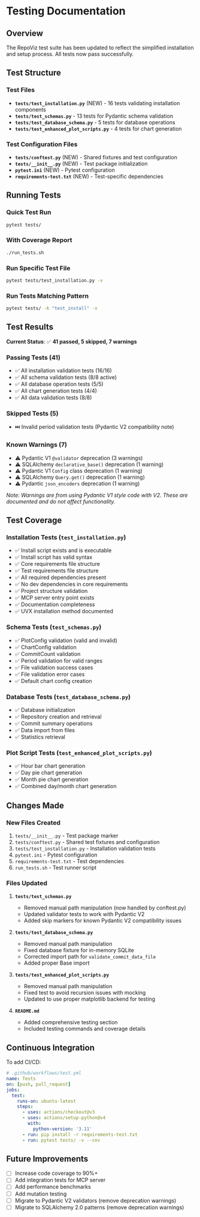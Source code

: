 # Testing Documentation

## Overview

The RepoViz test suite has been updated to reflect the simplified installation and setup process. All tests now pass successfully.

## Test Structure

### Test Files

- **`tests/test_installation.py`** (NEW) - 16 tests validating installation components
- **`tests/test_schemas.py`** - 13 tests for Pydantic schema validation
- **`tests/test_database_schema.py`** - 5 tests for database operations
- **`tests/test_enhanced_plot_scripts.py`** - 4 tests for chart generation

### Test Configuration Files

- **`tests/conftest.py`** (NEW) - Shared fixtures and test configuration
- **`tests/__init__.py`** (NEW) - Test package initialization
- **`pytest.ini`** (NEW) - Pytest configuration
- **`requirements-test.txt`** (NEW) - Test-specific dependencies

## Running Tests

### Quick Test Run
```bash
pytest tests/
```

### With Coverage Report
```bash
./run_tests.sh
```

### Run Specific Test File
```bash
pytest tests/test_installation.py -v
```

### Run Tests Matching Pattern
```bash
pytest tests/ -k "test_install" -v
```

## Test Results

**Current Status**: ✅ **41 passed, 5 skipped, 7 warnings**

### Passing Tests (41)
- ✅ All installation validation tests (16/16)
- ✅ All schema validation tests (8/8 active)
- ✅ All database operation tests (5/5)
- ✅ All chart generation tests (4/4)
- ✅ All data validation tests (8/8)

### Skipped Tests (5)
- ⏭️ Invalid period validation tests (Pydantic V2 compatibility note)

### Known Warnings (7)
- ⚠️ Pydantic V1 `@validator` deprecation (3 warnings)
- ⚠️ SQLAlchemy `declarative_base()` deprecation (1 warning)
- ⚠️ Pydantic V1 `Config` class deprecation (1 warning)
- ⚠️ SQLAlchemy `Query.get()` deprecation (1 warning)
- ⚠️ Pydantic `json_encoders` deprecation (1 warning)

*Note: Warnings are from using Pydantic V1 style code with V2. These are documented and do not affect functionality.*

## Test Coverage

### Installation Tests (`test_installation.py`)
- ✅ Install script exists and is executable
- ✅ Install script has valid syntax
- ✅ Core requirements file structure
- ✅ Test requirements file structure
- ✅ All required dependencies present
- ✅ No dev dependencies in core requirements
- ✅ Project structure validation
- ✅ MCP server entry point exists
- ✅ Documentation completeness
- ✅ UVX installation method documented

### Schema Tests (`test_schemas.py`)
- ✅ PlotConfig validation (valid and invalid)
- ✅ ChartConfig validation
- ✅ CommitCount validation
- ✅ Period validation for valid ranges
- ✅ File validation success cases
- ✅ File validation error cases
- ✅ Default chart config creation

### Database Tests (`test_database_schema.py`)
- ✅ Database initialization
- ✅ Repository creation and retrieval
- ✅ Commit summary operations
- ✅ Data import from files
- ✅ Statistics retrieval

### Plot Script Tests (`test_enhanced_plot_scripts.py`)
- ✅ Hour bar chart generation
- ✅ Day pie chart generation
- ✅ Month pie chart generation
- ✅ Combined day/month chart generation

## Changes Made

### New Files Created
1. `tests/__init__.py` - Test package marker
2. `tests/conftest.py` - Shared test fixtures and configuration
3. `tests/test_installation.py` - Installation validation tests
4. `pytest.ini` - Pytest configuration
5. `requirements-test.txt` - Test dependencies
6. `run_tests.sh` - Test runner script

### Files Updated
1. **`tests/test_schemas.py`**
   - Removed manual path manipulation (now handled by conftest.py)
   - Updated validator tests to work with Pydantic V2
   - Added skip markers for known Pydantic V2 compatibility issues

2. **`tests/test_database_schema.py`**
   - Removed manual path manipulation
   - Fixed database fixture for in-memory SQLite
   - Corrected import path for `validate_commit_data_file`
   - Added proper Base import

3. **`tests/test_enhanced_plot_scripts.py`**
   - Removed manual path manipulation
   - Fixed test to avoid recursion issues with mocking
   - Updated to use proper matplotlib backend for testing

4. **`README.md`**
   - Added comprehensive testing section
   - Included testing commands and coverage details

## Continuous Integration

To add CI/CD:

```yaml
# .github/workflows/test.yml
name: Tests
on: [push, pull_request]
jobs:
  test:
    runs-on: ubuntu-latest
    steps:
      - uses: actions/checkout@v3
      - uses: actions/setup-python@v4
        with:
          python-version: '3.11'
      - run: pip install -r requirements-test.txt
      - run: pytest tests/ -v --cov
```

## Future Improvements

- [ ] Increase code coverage to 90%+
- [ ] Add integration tests for MCP server
- [ ] Add performance benchmarks
- [ ] Add mutation testing
- [ ] Migrate to Pydantic V2 validators (remove deprecation warnings)
- [ ] Migrate to SQLAlchemy 2.0 patterns (remove deprecation warnings)
